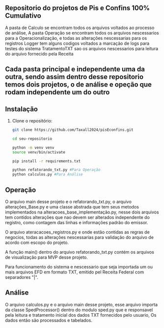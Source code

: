 ## Repositorio do projetos de Pis e Confins 100% Cumulativo
A pasta de Calculo se encontram todos os arquivos voltados ao processo de análise,
A pasta Operação se encontram todos os arquivos nescessarios para a Operacionalização, e todas as alterações nescessarias para os registros
Logger tem alguns codigos voltados a marcação de logs para testes do sistema
TratamentoTXT sao os arquivos nescessarios para leitura do arquivo fornecido pela Receita

## Cada pasta principal e independente uma da outra, sendo assim dentro desse repositorio temos dois projetos, o de análise e opeção que rodam independente um do outro

## Instalação

1. Clone o repositório:
   ```sh
   git clone https://github.com/Taxall2024/pisEconfins.git

   cd seu-repositorio

   python -m venv venv
   source venv/bin/activate

   pip install -r requirements.txt

   python refatorando_txt.py #Para Operação
   python calculos.py #Para Análise


## Operação 
O arquivo main desse projeto e o refatorando_txt.py, o arquivo alterações_Base.py e uma classe abstrada que tem seus metodos implementados na alteracoes_base_implementação.py, nesse dois arquivos tem contidos alterações que nao devem ser alterados independente do registro, como contagem das linhas e informações padrão do emissor.

O arquivo ateracacoes_registros.py e onde estão contidas as regras de negocios, todas as alterações nescessarias para validação do arquivo de acordo com escopo do projeto.

A função main() dentro do arquivo refatorando_txt.py contém os arquivos de visualização para MVP desse projeto. 

Para funcionamento do sistema e nescessario que seja importada um ou mais arquivos EFD em formato TXT, emitido pel Receita Federal com separadores "|".

## Análise

O arquivo calculos.py e o arquivo main desse projeto, esse arquivo importa da classe SpedProcessor() dentro do modulo sped.py que e responsavel pela leitura e tratamento inicial dos dados TXT fornecidos pelo usuario, Os dados então são processados e tabelados.   


